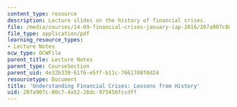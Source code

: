 ```yaml
---
content_type: resource
description: Lecture slides on the history of financial crises.
file: /media/courses/14-09-financial-crises-january-iap-2016/207a907c80c74a5226dc975456fccdff_MIT14_09IAP16_lec1_edit.pdf
file_type: application/pdf
learning_resource_types:
- Lecture Notes
ocw_type: OCWFile
parent_title: Lecture Notes
parent_type: CourseSection
parent_uid: 4e32b339-61f6-e5ff-b11c-7661708f0d24
resourcetype: Document
title: 'Understanding Financial Crises: Lessons from History'
uid: 207a907c-80c7-4a52-26dc-975456fccdff
---
```

